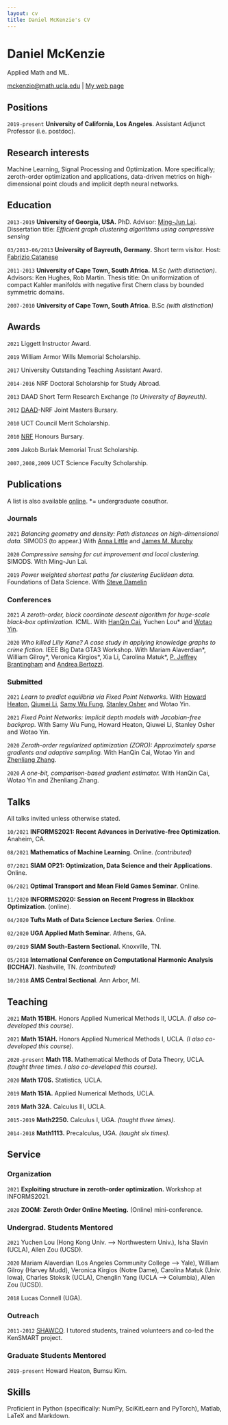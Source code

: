 ```yaml
---
layout: cv
title: Daniel McKenzie's CV
---
```

# Daniel McKenzie
Applied Math and ML.

<div id="webaddress">
<a href="mckenzie@math.ucla.edu">mckenzie@math.ucla.edu</a>
| <a href="https://danielmckenzie.github.io">My web page</a>
</div>


## Positions

`2019-present`  __University of California, Los Angeles__. Assistant Adjunct Professor (i.e. postdoc).


## Research interests

Machine Learning, Signal Processing and Optimization. More specifically; zeroth-order optimization and applications, data-driven metrics on high-dimensional point clouds and implicit depth neural networks.


## Education

`2013-2019` __University of Georgia, USA.__ PhD. Advisor: <a href = "https://en.wikipedia.org/wiki/Ming-Jun_Lai">Ming-Jun Lai</a>. Dissertation title: *Efficient graph clustering algorithms using compressive sensing*

`03/2013-06/2013` __University of Bayreuth, Germany.__ Short term visitor. Host: [Fabrizio Catanese](https://scholar.google.com/citations?hl=en&user=pHmYiMUAAAAJ&view_op=list_works&sortby=pubdate)

`2011-2013`
__University of Cape Town, South Africa.__ M.Sc *(with distinction)*.
Advisors: Ken Hughes, Rob Martin.
Thesis title: On uniformization of compact Kahler manifolds with negative first Chern class by bounded symmetric domains.

`2007-2010`
__University of Cape Town, South Africa.__ B.Sc *(with distinction)*



## Awards

`2021` Liggett Instructor Award.

`2019` William Armor Wills Memorial Scholarship.

`2017` University Outstanding Teaching Assistant Award.

`2014-2016` NRF Doctoral Scholarship for Study Abroad.

`2013` DAAD Short Term Research Exchange *(to University of Bayreuth)*.

`2012` [DAAD](https://en.wikipedia.org/wiki/German_Academic_Exchange_Service)-NRF Joint Masters Bursary.

`2010` UCT Council Merit Scholarship.

`2010` [NRF](https://en.wikipedia.org/wiki/National_Research_Foundation_(South_Africa)) Honours Bursary.

`2009` Jakob Burlak Memorial Trust Scholarship.

`2007,2008,2009` UCT Science Faculty Scholarship.



## Publications

 A list is also available [online](https://scholar.google.ca/citations?user=kP12IskAAAAJ&hl=en). *= undergraduate coauthor.

### Journals

`2021` *Balancing geometry and density: Path distances on high-dimensional data.* SIMODS (to appear.) With [Anna Little](https://www.anna-little.com/) and [James M. Murphy](https://jmurphy.math.tufts.edu/)

`2020` *Compressive sensing for cut improvement and local clustering.* SIMODS. With Ming-Jun Lai.

`2019` *Power weighted shortest paths for clustering Euclidean data.* Foundations of Data Science. With [Steve Damelin](http://www-personal.umich.edu/~damelin/)

### Conferences

`2021` *A zeroth-order, block coordinate descent algorithm for huge-scale black-box optimization.* ICML. With [HanQin Cai](https://www.math.ucla.edu/~hqcai/), Yuchen Lou\* and [Wotao Yin](https://en.wikipedia.org/wiki/Wotao_Yin).

`2020` *Who killed Lilly Kane? A case study in applying knowledge graphs to crime fiction.* IEEE Big Data GTA3 Workshop. With Mariam Alaverdian\*, William Gilroy\*, Veronica Kirgios\*, Xia Li, Carolina Matuk\*, [P. Jeffrey Brantingham](http://paleo.sscnet.ucla.edu/) and [Andrea Bertozzi](https://en.wikipedia.org/wiki/Andrea_Bertozzi).  

### Submitted

`2021` *Learn to predict equilibria via Fixed Point Networks*. With [Howard Heaton](https://howardheaton.tech/), [Qiuwei Li](https://www.math.ucla.edu/~qiuweili/), [Samy Wu Fung](https://sites.google.com/site/samywufung/), [Stanley Osher](https://en.wikipedia.org/wiki/Stanley_Osher) and Wotao Yin.

`2021` *Fixed Point Networks: Implicit depth models with Jacobian-free backprop.* With Samy Wu Fung, Howard Heaton, Qiuwei Li, Stanley Osher and Wotao Yin.

`2020` *Zeroth-order regularized optimization (ZORO): Approximately sparse gradients and adaptive sampling.* With HanQin Cai, Wotao Yin and [Zhenliang Zhang](https://scholar.google.com/citations?user=4uHZTJoAAAAJ&hl=en).

`2020` *A one-bit, comparison-based gradient estimator.* With HanQin Cai, Wotao Yin and Zhenliang Zhang.


## Talks

All talks invited unless otherwise stated.

`10/2021` __INFORMS2021: Recent Advances in Derivative-free Optimization__. Anaheim, CA.

`08/2021` __Mathematics of Machine Learning__. Online. *(contributed)*

`07/2021` __SIAM OP21: Optimization, Data Science and their Applications__. Online.

`06/2021` __Optimal Transport and Mean Field Games Seminar__. Online.

`11/2020` __INFORMS2020: Session on Recent Progress in Blackbox Optimization__. (online).  

`04/2020` __Tufts Math of Data Science Lecture Series__. Online.

`02/2020` __UGA Applied Math Seminar__. Athens, GA.

`09/2019` __SIAM South-Eastern Sectional__. Knoxville, TN.

`05/2018` __International Conference on Computational Harmonic Analysis (ICCHA7)__. Nashville, TN. *(contributed)*

`10/2018` __AMS Central Sectional__. Ann Arbor, MI.

## Teaching

`2021` __Math 151BH.__ Honors Applied Numerical Methods II, UCLA. *(I also co-developed this course).*

`2021` __Math 151AH.__ Honors Applied Numerical Methods I, UCLA. *(I also co-developed this course).*

`2020-present` __Math 118.__ Mathematical Methods of Data Theory, UCLA. *(taught three times. I also co-developed this course).*

`2020` __Math 170S.__ Statistics, UCLA.

`2019` __Math 151A.__ Applied Numerical Methods, UCLA.

`2019` __Math 32A.__ Calculus III, UCLA.

`2015-2019` __Math2250.__ Calculus I, UGA. *(taught three times).*

`2014-2018` __Math1113.__ Precalculus, UGA. *(taught six times).*

## Service

### Organization

`2021` __Exploiting structure in zeroth-order optimization.__ Workshop at INFORMS2021.

`2020` __ZOOM: Zeroth Order Online Meeting.__ (Online) mini-conference.

### Undergrad. Students Mentored

`2021` Yuchen Lou (Hong Kong Univ. --> Northwestern Univ.), Isha Slavin (UCLA), Allen Zou (UCSD).

`2020` Mariam Alaverdian (Los Angeles Community College --> Yale), William Gilroy (Harvey Mudd), Veronica Kirgios (Notre Dame), Carolina Matuk (Univ. Iowa),  Charles Stoksik (UCLA), Chenglin Yang (UCLA --> Columbia), Allen Zou (UCSD).

`2018` Lucas Connell (UGA).

### Outreach

`2011-2012` [SHAWCO](https://en.wikipedia.org/wiki/SHAWCO). I tutored students, trained volunteers and co-led the KenSMART project.

### Graduate Students Mentored

`2019-present` Howard Heaton, Bumsu Kim.  

## Skills

Proficient in Python (specifically: NumPy, SciKitLearn and PyTorch), Matlab, LaTeX and Markdown.

<!--### Footer

Last updated: July 2021 -->
